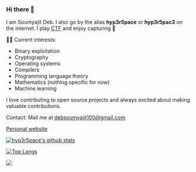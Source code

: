 ### Hi there 👋

I am Soumyajit Deb. I also go by the alias **hyp3r5pace** or **hyp3r5pac3** on the internet. I play [CTF](https://ctfd.io/whats-a-ctf/) and enjoy capturing 🚩

👨‍💻 Current interests:

- Binary exploitation
- Cryptography
- Operating systems
- Compilers
- Programming language theory
- Mathematics (nothing specific for now)
- Machine learning

I love contributing to open source projects and always excited about making valuable contributions.

Contact: Mail me at [debsoumyajit100@gmail.com](mailto:debsoumyajit100@gmail.com)

[Personal website](https://hyp3r5pace.github.io/)


[![hyp3r5pace's github stats](https://github-readme-stats.vercel.app/api?username=hyp3r5pace&count_private=true&show_icons=true&theme=tokyonight&include_all_commits=true)](https://github.com/anuraghazra/github-readme-stats)

[![Top Langs](https://github-readme-stats.vercel.app/api/top-langs/?username=hyp3r5pace&langs_count=10&layout=compact)](https://github.com/anuraghazra/github-readme-stats)

![](https://komarev.com/ghpvc/?username=hyp3r5pace&color=brightgreen&style=flat)

<!--
**hyp3r5pace/hyp3r5pace** is a ✨ _special_ ✨ repository because its `README.md` (this file) appears on your GitHub profile.

Here are some ideas to get you started:

- 🔭 I’m currently working on ...
- 🌱 I’m currently learning ...
- 👯 I’m looking to collaborate on ...
- 🤔 I’m looking for help with ...
- 💬 Ask me about ...
- 📫 How to reach me: ...
- 😄 Pronouns: ...
- ⚡ Fun fact: ...
-->
